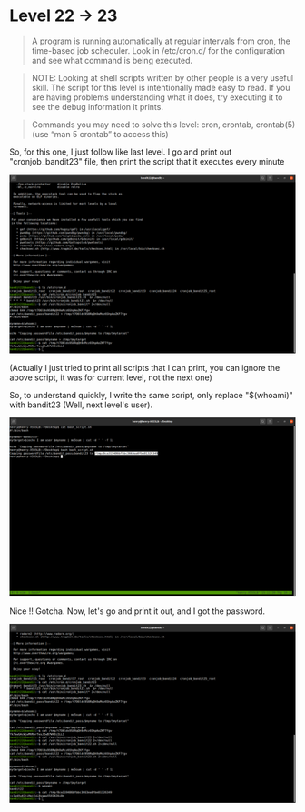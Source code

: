 # Level 22 -> 23
> A program is running automatically at regular intervals from cron, the time-based job scheduler. Look in /etc/cron.d/ for the configuration and see what command is being executed.

> NOTE: Looking at shell scripts written by other people is a very useful skill. The script for this level is intentionally made easy to read. If you are having problems understanding what it does, try executing it to see the debug information it prints.

> Commands you may need to solve this level: cron, crontab, crontab(5) (use “man 5 crontab” to access this)

So, for this one, I just follow like last level. I go and print out "cronjob_bandit23" file, then print the script that it executes every minute

![Sol](https://github.com/HenryNg101/ctf-write-ups/blob/main/Over_the_wire/Bandit/Level%2022%20-%3E%2023/Images/0.png)

(Actually I just tried to print all scripts that I can print, you can ignore the above script, it was for current level, not the next one)

So, to understand quickly, I write the same script, only replace "$(whoami)" with bandit23 (Well, next level's user).

![Sol](https://github.com/HenryNg101/ctf-write-ups/blob/main/Over_the_wire/Bandit/Level%2022%20-%3E%2023/Images/1.png)

Nice !! Gotcha. Now, let's go and print it out, and I got the password.

![Sol](https://github.com/HenryNg101/ctf-write-ups/blob/main/Over_the_wire/Bandit/Level%2022%20-%3E%2023/Images/2.png)
